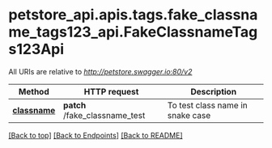 <a name="top"></a>
# petstore_api.apis.tags.fake_classname_tags123_api.FakeClassnameTags123Api

All URIs are relative to *http://petstore.swagger.io:80/v2*

Method | HTTP request | Description
------------- | ------------- | -------------
[**classname**](fake_classname_tags123_api/classname.md) | **patch** /fake_classname_test | To test class name in snake case

[[Back to top]](#top) [[Back to Endpoints]](../../../README.md#Endpoints) [[Back to README]](../../../README.md)
